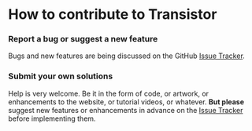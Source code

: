 How to contribute to Transistor
===============================

### Report a bug or suggest a new feature
Bugs and new features are being discussed on the GitHub [Issue Tracker](https://github.com/y20k/transistorone/issues). 

### Submit your own solutions
Help is very welcome. Be it in the form of code, or artwork, or enhancements to the website, or tutorial videos, or whatever. 
**But please** suggest new features or enhancements in advance on the [Issue Tracker](https://github.com/y20k/transistorone/issues) before implementing them.
